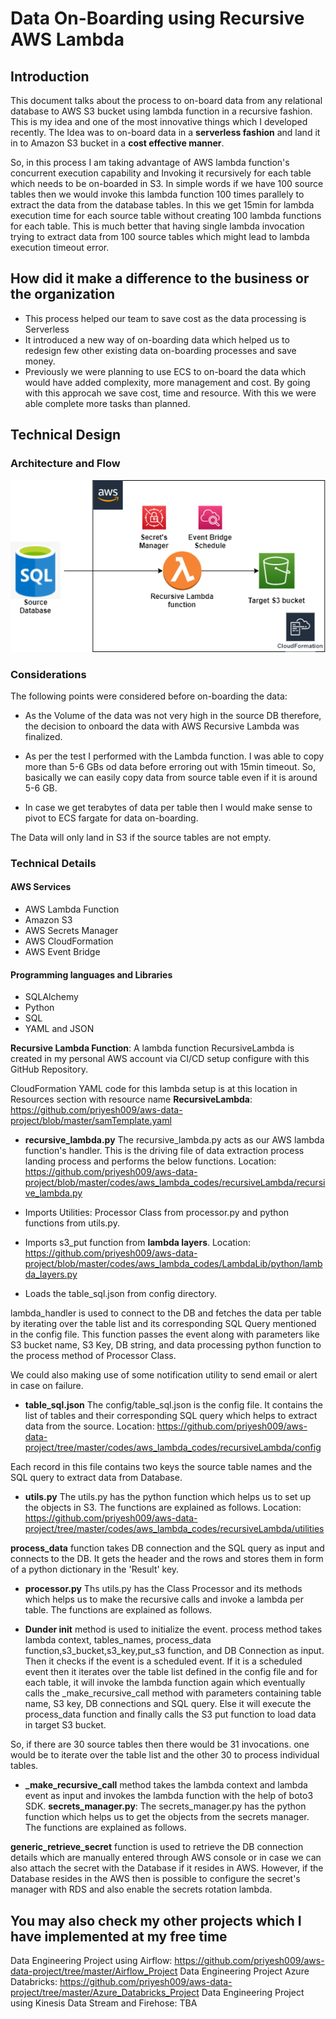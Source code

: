 # Data On-Boarding using Recursive AWS Lambda

## Introduction 
This document talks about the process to on-board data from any relational database to AWS S3 bucket using lambda function in a recursive fashion.
This is my idea and one of the most innovative things which I developed recently. The Idea was to on-board data in a **serverless fashion** and land it in to Amazon S3 bucket in a **cost effective manner**.

So, in this process I am taking advantage of AWS lambda function's concurrent execution capability and Invoking it recursively for each table which needs to be on-boarded in S3. In simple words if we have 100 source tables then we would invoke this lambda function 100 times parallely to extract the data from the database tables. In this we get 15min for lambda execution time for each source table without creating 100 lambda functions for each table. This is much better that having single lambda invocation trying to extract data from 100 source tables which might lead to lambda execution timeout error.

## How did it make a difference to the business or the organization
- This process helped our team to save cost as the data processing is Serverless 
- It introduced a new way of on-boarding data which helped us to redesign few other existing data on-boarding processes and save money.
- Previously we were planning to use ECS to on-board the data which would have added complexity, more management and cost. By going with this approcah we save cost, time and resource. With this we were able complete more tasks than planned.

## Technical Design


### Architecture and Flow
![Architecture Diagram](https://github.com/priyesh009/aws-data-project/blob/master/codes/aws_lambda_codes/recursiveLambda/docs/rec_lambda.png?raw=true)
### Considerations
The following points were considered before on-boarding the data:

- As the Volume of the data was not very high in the source DB therefore, the decision to onboard the data with AWS Recursive Lambda was finalized.
- As per the test I performed with the Lambda function. I was able to copy more than 5-6 GBs od data before erroring out with 15min timeout. So, basically we can easily copy data from source table even if it is around 5-6 GB. 

- In case we get terabytes of data per table then I would make sense to pivot to ECS fargate for data on-boarding. 

The Data will only land in S3 if the source tables are not empty. 

### Technical Details
 
#### AWS Services 
- AWS Lambda Function
- Amazon S3
- AWS Secrets Manager
- AWS CloudFormation
- AWS Event Bridge

####  Programming languages and Libraries
- SQLAlchemy
- Python
- SQL
- YAML and JSON

**Recursive Lambda Function**:
A lambda function RecursiveLambda is created in my personal AWS account via CI/CD setup configure with this GitHub Repository.     

CloudFormation YAML code for this lambda setup is at this location in Resources section with resource name **RecursiveLambda**: https://github.com/priyesh009/aws-data-project/blob/master/samTemplate.yaml 

- **recursive_lambda.py**
The recursive_lambda.py acts as our AWS lambda function's handler. This is the driving file of data extraction process landing process and performs the below functions. Location: https://github.com/priyesh009/aws-data-project/blob/master/codes/aws_lambda_codes/recursiveLambda/recursive_lambda.py

- Imports Utilities: Processor Class from processor.py and python functions from utils.py. 
- Imports s3_put function from **lambda layers**. Location: https://github.com/priyesh009/aws-data-project/blob/master/codes/aws_lambda_codes/LambdaLib/python/lambda_layers.py
- Loads the table_sql.json from config directory. 

lambda_handler is used to connect to the DB and fetches the data per table by iterating over the table list and its corresponding SQL Query mentioned in the config file. This function passes the event along with parameters like S3 bucket name, S3 Key, DB string, and data processing python function to the process method of Processor Class.

We could also making use of some notification utility to send email or alert in case on failure.

- **table_sql.json**
The config/table_sql.json is the config file. It contains the list of tables and their corresponding SQL query which helps to extract data from the source. Location: https://github.com/priyesh009/aws-data-project/tree/master/codes/aws_lambda_codes/recursiveLambda/config

Each record in this file contains two keys the source table names and the SQL query to extract data from Database.

- **utils.py**
The utils.py has the python function which helps us to set up the objects in S3. The functions are explained as follows. Location: https://github.com/priyesh009/aws-data-project/tree/master/codes/aws_lambda_codes/recursiveLambda/utilities

**process_data** function takes DB connection and the SQL query as input and connects to the DB. It gets the header and the rows and stores them in form of a python dictionary in the 'Result' key.
- **processor.py**
Ths utils.py has the Class Processor and its methods which helps us to make the recursive calls and invoke a lambda per table. The functions are explained as follows.

- **Dunder __init__** method is used to initialize the event.
process method takes lambda context, tables_names, process_data function,s3_bucket,s3_key,put_s3 function, and DB Connection as input. Then it checks if the event is a scheduled event. If it is a scheduled event then it iterates over the table list defined in the config file and for each table, it will invoke the lambda function again which eventually calls the _make_recursive_call method with parameters containing table name, S3 key, DB connections and SQL query.
Else it will execute the process_data function and finally calls the S3 put function to load data in target S3 bucket.

So, if there are 30 source tables then there would be 31 invocations. one would be to iterate over the table list and the other 30 to process individual tables.

- **_make_recursive_call** method takes the lambda context and lambda event as input and invokes the lambda function with the help of boto3 SDK.
**secrets_manager.py**: The secrets_manager.py has the python function which helps us to get the objects from the secrets manager. The functions are explained as follows.

**generic_retrieve_secret** function is used to retrieve the DB connection details which are manually entered through AWS console or in case we can also attach the secret with the Database if it resides in AWS. However, if the Database resides in the AWS then is possible to configure the secret's manager with RDS and also enable the secrets rotation lambda.

## You may also check my other projects which I have implemented at my free time

Data Engineering Project using Airflow: https://github.com/priyesh009/aws-data-project/tree/master/Airflow_Project
Data Engineering Project Azure Databricks: https://github.com/priyesh009/aws-data-project/tree/master/Azure_Databricks_Project
Data Engineering Project using Kinesis Data Stream and Firehose: TBA 